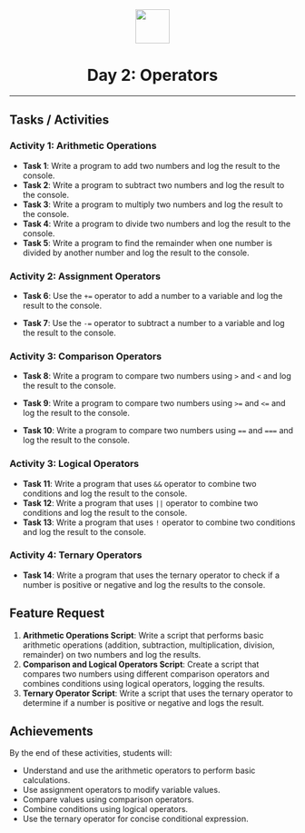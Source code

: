 <div align="center">
  <img height="60" src="https://img.icons8.com/color/344/javascript.png">
  <h1>Day 2: Operators</h1>
</div>

---

## Tasks / Activities

### Activity 1: Arithmetic Operations

- **Task 1**: Write a program to add two numbers and log the result to the console.
- **Task 2**: Write a program to subtract two numbers and log the result to the console.
- **Task 3**: Write a program to multiply two numbers and log the result to the console.
- **Task 4**: Write a program to divide two numbers and log the result to the console.
- **Task 5**: Write a program to find the remainder when one number is divided by another number and log the result to the console.

### Activity 2: Assignment Operators

- **Task 6**: Use the `+=` operator to add a number to a variable and log the result to the console.

- **Task 7**: Use the `-=` operator to subtract a number to a variable and log the result to the console.

### Activity 3: Comparison Operators

- **Task 8**: Write a program to compare two numbers using `>` and `<` and log the result to the console.

- **Task 9**: Write a program to compare two numbers using `>=` and `<=` and log the result to the console.

- **Task 10**: Write a program to compare two numbers using `==` and `===` and log the result to the console.

### Activity 3: Logical Operators

- **Task 11**: Write a program that uses `&&` operator to combine two conditions and log the result to the console.
- **Task 12**: Write a program that uses `||` operator to combine two conditions and log the result to the console.
- **Task 13**: Write a program that uses `!` operator to combine two conditions and log the result to the console.

### Activity 4: Ternary Operators

- **Task 14**: Write a program that uses the ternary operator to check if a number is positive or negative and log the results to the console.

## Feature Request

1. **Arithmetic Operations Script**: Write a script that performs basic arithmetic operations (addition, subtraction, multiplication, division, remainder) on two numbers and log the results.
2. **Comparison and Logical Operators Script**: Create a script that compares two numbers using different comparison operators and combines conditions using logical operators, logging the results.
3. **Ternary Operator Script**: Write a script that uses the ternary operator to determine if a number is positive or negative and logs the result.

## Achievements

By the end of these activities, students will:

- Understand and use the arithmetic operators to perform basic calculations.
- Use assignment operators to modify variable values.
- Compare values using comparison operators.
- Combine conditions using logical operators.
- Use the ternary operator for concise conditional expression.